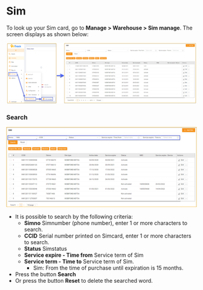# Sim

To look up your Sim card, go to **Manage > Warehouse > Sim manage**.
The screen displays as shown below:

<span style="display:block;text-align:left">![Manage device ](/docs/assets/images/web-english/sim/sim.png)

### Search 

<span style="display:block;text-align:left">![Manage device ](/docs/assets/images/web-english/sim/search.png)

* It is possible to search by the following criteria:
     * **Simno** Simnumber (phone number), enter 1 or more characters to search.
     * **CCID** Serial number printed on Simcard, enter 1 or more characters to search.
     * **Status** Simstatus
     * **Service expire - Time from** Service term of Sim
     * **Service term - Time to** Service term of Sim.
       * Sim: From the time of purchase until expiration is 15 months.
* Press the button **Search**
* Or press the button **Reset** to delete the searched word.
<!-- 
### Add Sim

<span style="display:block;text-align:left">![Manage device ](/docs/assets/images/web-english/sim/add-sim.png)

* **Step 1** : Click **Add Sim** 
* **Step 2** :
   * ***Way 1***
     * **Download template** Download sample excel file to edit. In the case of adding more than one Simat the same time and with the same Sim type
     * **Select document** Select file to upload (import), downloaded sample file to edit more Sim.
   * ***Option 2***
     * **CCID** Enter the CCID number.
     * **Simtype** corresponding to CCID
     * **Description** Enter a description, a short, easy-to-remember description, ...
* **Step 3** Press the button **Submi** to complete the operation.
  
Or **Close** to cancel the operation.

* To see a full list, check or filter data, click **Export .xlsx file**

### Edit Sim

<span style="display:block;text-align:left">![Manage device ](/docs/assets/images/web-english/sim/edit-sim.png)

  * Step 1: Click <span class="icon-left svg-filter-serch">![Ok](/docs/assets/images/web-interface/icon/SVG/icons8-edit.svg) **Edit**.
  * Step 2: Edit **CCID, Simno, Sim type, description** if there is any change.
  * Step 3: Click **Save changes**.

### Delete 

<span style="display:block;text-align:left">![Manage device ](/docs/assets/images/web-english/sim/delete.png)

* Step 1: Click <span class="icon-left svg-filter-info">![Ok](/docs/assets/images/web-interface/icon/SVG/ellipsis-h.svg) **> Delete**

* Step 2: Appears a dialog to confirm deletion. Click **OK** if you agree to delete.

### View history

* Step 1: Click <span class="icon-left svg-filter-info">![Ok](/docs/assets/images/web-interface/icon/SVG/ellipsis-h.svg) **> COMMON.ACTIONS.HISTORY**

   <span style="display:block;text-align:left">![Manage device ](/docs/assets/images/web-english/sim/detail.png)

* Step 2: The Historical Sim Card screen appears as shown below:
  
  <span style="display:block;text-align:left">![Manage device ](/docs/assets/images/web-english/sim/detail-history.png)

### Renewal Sim

<span style="display:block;text-align:left">![Manage device ](/docs/assets/images/web-english/sim/renewal.png)

* **Option 1**
   * Step 1: Select 1 or more Sims you want to renew at the same time.
   * Step 2: Click **Renewal**.
   * Step 3: **Modify Service expire**.
   * Step 4: Click **Submit**.
  
* **Option 2**: Skip Step 1. Enter CCID manually.

### Activate Sim card

<span style="display:block;text-align:left">![Manage device ](/docs/assets/images/web-english/sim/active.png)

* **Option 1**
   * Step 1: Select 1 or more Sims you want to activate.
   * Step 2: Click **Activate**.
   * Step 3: Click **Submit**.

* **Option 2**: Skip Step 1. Enter CCID manually.

### Restore sim card

<span style="display:block;text-align:left">![Manage device ](/docs/assets/images/web-english/sim/restore.png)

Import adds a new CCID

* **Option 1**
   * Step 1: Press **Refresh**.
   * Step 2: Enter **CCID**
   * Step 3: Click **Submit**.

* **Option 2**: Skip Step 1. Enter CCID manually.

### Block

<span style="display:block;text-align:left">![Manage device ](/docs/assets/images/web-english/sim/block.png)

* **Option 1**

   * Step 1: Select 1 or more Sims you want to lock.
   * Step 2: Click **Lock**.
   * Step 3: Click **Submit**.

* **Option 2**: Skip Step 1. Enter CCID manually.


### Swap new

<span style="display:block;text-align:left">![Manage device ](/docs/assets/images/web-english/sim/swap-new.png)

* **Option 1**

    * Step 1 : Select a Sim you want to change.
    * Step 2 : Click on **Swap new**.
    * Step 3 : Enter  **CCID new** to replace the old CCID.
    * Step 4 : Click **Submit**.

* **Option 2** : Skip Step 1. Enter the CCID manually. -->